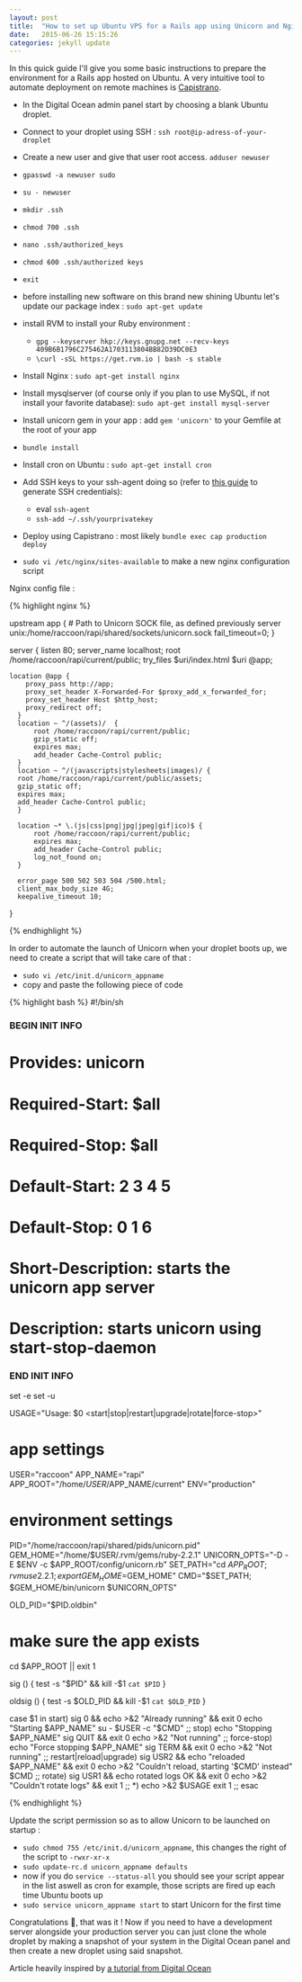 ```yaml
---
layout: post
title:  "How to set up Ubuntu VPS for a Rails app using Unicorn and Nginx"
date:   2015-06-26 15:15:26
categories: jekyll update
---
```

In this quick guide I'll give you some basic instructions to prepare the environment for a Rails app hosted on Ubuntu. A very intuitive tool to automate deployment on remote machines is [Capistrano][capi].

- In the Digital Ocean admin panel start by choosing a blank Ubuntu droplet.
- Connect to your droplet using SSH : `ssh root@ip-adress-of-your-droplet`
- Create a new user and give that user root access. `adduser newuser`
- `gpasswd -a newuser sudo`
- `su - newuser`
- `mkdir .ssh`
- `chmod 700 .ssh`
- `nano .ssh/authorized_keys`
- `chmod 600 .ssh/authorized keys`
- `exit`

- before installing new software on this brand new shining Ubuntu let's update our package index : `sudo apt-get update`
- install RVM to install your Ruby environment :
  - `gpg --keyserver hkp://keys.gnupg.net --recv-keys 409B6B1796C275462A1703113804BB82D39DC0E3`
  - `\curl -sSL https://get.rvm.io | bash -s stable`

- Install Nginx : `sudo apt-get install nginx`
- Install mysqlserver (of course only if you plan to use MySQL, if not install your favorite database): `sudo apt-get install mysql-server`
- Install unicorn gem in your app : add `gem 'unicorn'` to your Gemfile at the root of your app
- `bundle install`
- Install cron on Ubuntu : `sudo apt-get install cron`
- Add SSH keys to your ssh-agent doing so (refer to [this guide][ssh] to generate SSH credentials):
    - eval `ssh-agent`
    - `ssh-add ~/.ssh/yourprivatekey`


- Deploy using Capistrano : most likely `bundle exec cap production deploy`
- `sudo vi /etc/nginx/sites-available` to make a new nginx configuration script

Nginx config file :

{% highlight nginx %}

upstream app {
    # Path to Unicorn SOCK file, as defined previously
    server unix:/home/raccoon/rapi/shared/sockets/unicorn.sock fail_timeout=0;
}

server {
    listen 80;
    server_name localhost;
    root /home/raccoon/rapi/current/public;
    try_files $uri/index.html $uri @app;

    location @app {
        proxy_pass http://app;
        proxy_set_header X-Forwarded-For $proxy_add_x_forwarded_for;
        proxy_set_header Host $http_host;
        proxy_redirect off;
      }
      location ~ ^/(assets)/  {
          root /home/raccoon/rapi/current/public;
          gzip_static off;
          expires max;
          add_header Cache-Control public;
      }
      location ~ ^/(javascripts|stylesheets|images)/ {
      root /home/raccoon/rapi/current/public/assets;
      gzip_static off;
      expires max;
      add_header Cache-Control public;
      }

      location ~* \.(js|css|png|jpg|jpeg|gif|ico)$ {
          root /home/raccoon/rapi/current/public;
          expires max;
          add_header Cache-Control public;
          log_not_found on;
      }

      error_page 500 502 503 504 /500.html;
      client_max_body_size 4G;
      keepalive_timeout 10;
}

{% endhighlight %}


In order to automate the launch of Unicorn when your droplet boots up, we need to create a script that will take care of that :

- `sudo vi /etc/init.d/unicorn_appname`
- copy and paste the following piece of code

{% highlight bash %}
#!/bin/sh

### BEGIN INIT INFO
# Provides:          unicorn
# Required-Start:    $all
# Required-Stop:     $all
# Default-Start:     2 3 4 5
# Default-Stop:      0 1 6
# Short-Description: starts the unicorn app server
# Description:       starts unicorn using start-stop-daemon
### END INIT INFO

set -e
set -u

USAGE="Usage: $0 <start|stop|restart|upgrade|rotate|force-stop>"

# app settings
USER="raccoon"
APP_NAME="rapi"
APP_ROOT="/home/$USER/$APP_NAME/current"
ENV="production"

# environment settings
PID="/home/raccoon/rapi/shared/pids/unicorn.pid"
GEM_HOME="/home/$USER/.rvm/gems/ruby-2.2.1"
UNICORN_OPTS="-D -E $ENV -c $APP_ROOT/config/unicorn.rb"
SET_PATH="cd $APP_ROOT; rvm use 2.2.1; export GEM_HOME=$GEM_HOME"
CMD="$SET_PATH; $GEM_HOME/bin/unicorn $UNICORN_OPTS"

OLD_PID="$PID.oldbin"

# make sure the app exists
cd $APP_ROOT || exit 1

sig () {
  test -s "$PID" && kill -$1 `cat $PID`
}

oldsig () {
  test -s $OLD_PID && kill -$1 `cat $OLD_PID`
}

case $1 in
  start)
    sig 0 && echo >&2 "Already running" && exit 0
    echo "Starting $APP_NAME"
    su - $USER -c "$CMD"
    ;;
  stop)
    echo "Stopping $APP_NAME"
    sig QUIT && exit 0
    echo >&2 "Not running"
    ;;
  force-stop)
    echo "Force stopping $APP_NAME"
    sig TERM && exit 0
    echo >&2 "Not running"
    ;;
  restart|reload|upgrade)
    sig USR2 && echo "reloaded $APP_NAME" && exit 0
    echo >&2 "Couldn't reload, starting '$CMD' instead"
    $CMD
    ;;
  rotate)
    sig USR1 && echo rotated logs OK && exit 0
    echo >&2 "Couldn't rotate logs" && exit 1
    ;;
  *)
    echo >&2 $USAGE
    exit 1
    ;;
esac

{% endhighlight %}

Update the script permission so as to allow Unicorn to be launched on startup :

- `sudo chmod 755 /etc/init.d/unicorn_appname`, this changes the right of the script to `-rwxr-xr-x`
- `sudo update-rc.d unicorn_appname defaults`
- now if you do `service --status-all` you should see your script appear in the list aswell as cron for example, those scripts are fired up each time Ubuntu boots up
- `sudo service unicorn_appname start` to start Unicorn for the first time


Congratulations :dart:, that was it ! Now if you need to have a development server alongside your production server you can just clone the whole droplet by making a snapshot of your system in the Digital Ocean panel and then create a new droplet using said snapshot.

Article heavily inspired by [a tutorial from Digital Ocean][do-tutorial]

[jekyll]:      http://jekyllrb.com
[capi]:        http://capistranorb.com/
[jekyll-gh]:   https://github.com/jekyll/jekyll
[jekyll-help]: https://github.com/jekyll/jekyll-help
[do-tutorial]: https://www.digitalocean.com/community/tutorials/how-to-deploy-a-rails-app-with-unicorn-and-nginx-on-ubuntu-14-04
[ssh]: https://help.github.com/articles/generating-ssh-keys/
